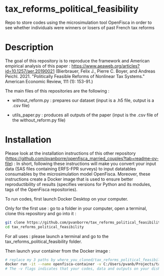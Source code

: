 # tax_reforms_political_feasibility
Repo to store codes using the microsimulation tool OpenFisca in order to see whether individuals were winners or losers of past French tax reforms

# Description 

The goal of this repository is to reproduce the framework and American empirical analysis of this paper : https://www.aeaweb.org/articles?id=10.1257/aer.20190021 (Bierbrauer, Felix J., Pierre C. Boyer, and Andreas Peichl. 2021. "Politically Feasible Reforms of Nonlinear Tax Systems." American Economic Review, 111 (1): 153-91.)

The main files of this repositories are the following : 

+ without_reform.py : prepares our dataset (input is a .h5 file, output is a .csv file)

+ utils_paper.py : produces all outputs of the paper (input is the .csv file of the without_reform.py file)


# Installation 

Please look at the installation instructions of this other repository (https://github.com/pvanborre/openfisca_married_couples?tab=readme-ov-file) :
In short, following these instructions will make you convert your input data (SAS files containing ERFS-FPR surveys) to input datatables consumables by the microsimulation model OpenFisca. Moreover, these instructions create a Docker image that is used to ensure better reproductibility of results (specifies versions for Python and its modules, tags of the OpenFisca repositories). 

To run codes, first launch Docker Desktop on your computer. 

Only for the first use : go to a folder in your computer, open a terminal, clone this repository and go into it :
```bash
git clone https://github.com/pvanborre/tax_reforms_political_feasibility.git
cd tax_reforms_political_feasibility
```

For all uses : please launch a terminal and go to the tax_reforms_political_feasibility folder.

Then launch your container from the Docker image :
```bash
# replace my 3 paths by where_you_cloned/tax_reforms_political_feasibility/codes and where_you_put_your_data/data and where_you_cloned/tax_reforms_political_feasibility/outputs
docker run -it --name openfisca-container -v C:/Users/pvanb/Projects/tax_reforms_political_feasibility/codes:/app/codes -v C:/Users/pvanb/Projects/openfisca_married_couples/data:/app/data -v C:/Users/pvanb/Projects/tax_reforms_political_feasibility/outputs:/app/outputs public-openfisca-image /bin/bash
# The -v flags indicates that your codes, data and outputs on your disk will be accessible inside the container, in the folders app/codes, app/data and app/outputs
```






